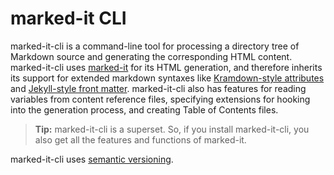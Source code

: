 # marked-it CLI

marked-it-cli is a command-line tool for processing a directory tree of Markdown source and generating the corresponding HTML content.  marked-it-cli uses [marked-it](/marked-it/index) for its HTML generation, and therefore inherits its support for extended markdown syntaxes like [Kramdown-style attributes](/marked-it/marked-it/attributes/) and [Jekyll-style front matter](/marked-it/marked-it/frontMatter/).  marked-it-cli also has features for reading variables from content reference files, specifying extensions for hooking into the generation process, and creating Table of Contents files.

> **Tip:** marked-it-cli is a superset. So, if you install marked-it-cli, you also get all the features and functions of marked-it.

marked-it-cli uses [semantic versioning](http://semver.org/).